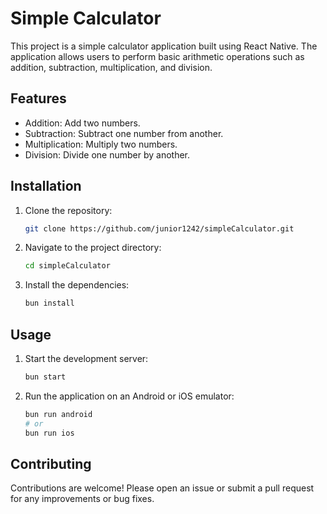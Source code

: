 # Simple Calculator

This project is a simple calculator application built using React Native. The application allows users to perform basic arithmetic operations such as addition, subtraction, multiplication, and division.

## Features

- Addition: Add two numbers.
- Subtraction: Subtract one number from another.
- Multiplication: Multiply two numbers.
- Division: Divide one number by another.

## Installation

1. Clone the repository:
   ```bash
   git clone https://github.com/junior1242/simpleCalculator.git
   ```
2. Navigate to the project directory:
   ```bash
   cd simpleCalculator
   ```
3. Install the dependencies:
   ```bash
   bun install
   ```

## Usage

1. Start the development server:
   ```bash
   bun start
   ```
2. Run the application on an Android or iOS emulator:
   ```bash
   bun run android
   # or
   bun run ios
   ```

## Contributing

Contributions are welcome! Please open an issue or submit a pull request for any improvements or bug fixes.
